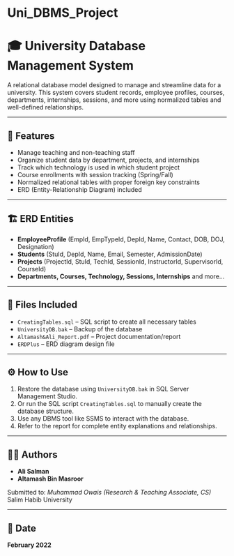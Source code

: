 # Uni_DBMS_Project
# 🎓 University Database Management System

A relational database model designed to manage and streamline data for a university. This system covers student records, employee profiles, courses, departments, internships, sessions, and more using normalized tables and well-defined relationships.

---

## 📌 Features

- Manage teaching and non-teaching staff
- Organize student data by department, projects, and internships
- Track which technology is used in which student project
- Course enrollments with session tracking (Spring/Fall)
- Normalized relational tables with proper foreign key constraints
- ERD (Entity-Relationship Diagram) included

---

## 🏗️ ERD Entities

- **EmployeeProfile** (EmpId, EmpTypeId, DepId, Name, Contact, DOB, DOJ, Designation)
- **Students** (StuId, DepId, Name, Email, Semester, AdmissionDate)
- **Projects** (ProjectId, StuId, TechId, SessionId, InstructorId, SupervisorId, CourseId)
- **Departments, Courses, Technology, Sessions, Internships** and more...

---

## 📂 Files Included

- `CreatingTables.sql` – SQL script to create all necessary tables
- `UniversityDB.bak` – Backup of the database
- `Altamash&Ali_Report.pdf` – Project documentation/report
- `ERDPlus` – ERD diagram design file

---

## ⚙️ How to Use

1. Restore the database using `UniversityDB.bak` in SQL Server Management Studio.
2. Or run the SQL script `CreatingTables.sql` to manually create the database structure.
3. Use any DBMS tool like SSMS to interact with the database.
4. Refer to the report for complete entity explanations and relationships.

---

## 🧑‍💻 Authors

- **Ali Salman**
- **Altamash Bin Masroor**


Submitted to: *Muhammad Owais (Research & Teaching Associate, CS)*  
Salim Habib University

---

## 📅 Date

**February 2022**

